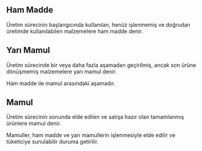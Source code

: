 
## Ham Madde

Üretim sürecinin başlangıcında kullanılan, henüz işlenmemiş ve doğrudan üretimde kullanılabilen malzemelere ham madde denir. 

## Yarı Mamul

Üretim sürecinde bir veya daha fazla aşamadan geçirilmiş, ancak son ürüne dönüşmemiş malzemelere yarı mamul denir. 

Ham madde ile mamul arasındaki aşamadır. 

## Mamul

Üretim sürecinin sonunda elde edilen ve satışa hazır olan tamamlanmış ürünlere mamul denir.

Mamuller, ham madde ve yarı mamullerin işlenmesiyle elde edilir ve tüketiciye sunulabilir duruma getirilir.